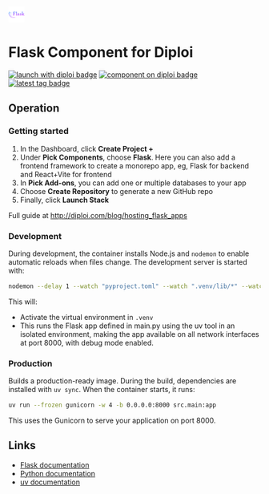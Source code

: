 <img alt="icon" src=".diploi/icon.svg" width="32">

# Flask Component for Diploi

[![launch with diploi badge](https://diploi.com/launch.svg)](https://diploi.com/component/flask)
[![component on diploi badge](https://diploi.com/component.svg)](https://diploi.com/component/flask)
[![latest tag badge](https://badgen.net/github/tag/diploi/component-flask)](https://diploi.com/component/flask)

## Operation

### Getting started

1. In the Dashboard, click **Create Project +**
2. Under **Pick Components**, choose **Flask**. Here you can also add a frontend framework to create a monorepo app, eg, Flask for backend and React+Vite for frontend
3. In **Pick Add-ons**, you can add one or multiple databases to your app
4. Choose **Create Repository** to generate a new GitHub repo
5. Finally, click **Launch Stack**

Full guide at http://diploi.com/blog/hosting_flask_apps

### Development

During development, the container installs Node.js and `nodemon` to enable automatic reloads when files change. The development server is started with:

```sh
nodemon --delay 1 --watch "pyproject.toml" --watch ".venv/lib/*" --watch ".venv/lib64/*" --watch "src"  --ext "py" --exec "uv run --isolated flask --app src/main.py run --host=0.0.0.0 --port=8000 --no-reload --debug"
```

This will:
- Activate the virtual environment in `.venv`
- This runs the Flask app defined in main.py using the uv tool in an isolated environment, making the app available on all network interfaces at port 8000, with debug mode enabled.

### Production

Builds a production-ready image. During the build, dependencies are installed with `uv sync`. When the container starts, it runs:

```sh
uv run --frozen gunicorn -w 4 -b 0.0.0.0:8000 src.main:app
```

This uses the Gunicorn to serve your application on port 8000.


## Links

- [Flask documentation](https://flask.palletsprojects.com/en/stable/)
- [Python documentation](https://docs.python.org/)
- [uv documentation](https://docs.astral.sh/uv/)
